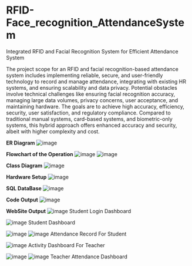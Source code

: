 # RFID-Face_recognition_AttendanceSystem
Integrated RFID and Facial Recognition System for Efficient Attendance System

The project scope for an RFID and facial recognition-based attendance system includes implementing reliable, secure, and user-friendly technology to record and manage attendance, integrating with existing HR systems, and ensuring scalability and data privacy. Potential obstacles involve technical challenges like ensuring facial recognition accuracy, managing large data volumes, privacy concerns, user acceptance, and maintaining hardware. The goals are to achieve high accuracy, efficiency, security, user satisfaction, and regulatory compliance. Compared to traditional manual systems, card-based systems, and biometric-only systems, this hybrid approach offers enhanced accuracy and security, albeit with higher complexity and cost.

**ER Diagram**
![image](https://github.com/user-attachments/assets/3bd47344-bd79-43ce-b7b8-13c3ad328d4a)

**Flowchart of the Operation**
![image](https://github.com/user-attachments/assets/a78dacea-e4fa-4dd5-b3c7-7cc2cda0592a)
![image](https://github.com/user-attachments/assets/585821cc-db93-4c0c-b166-338b05231b36)

**Class Diagram**
![image](https://github.com/user-attachments/assets/dd8b73b9-1ae1-4885-9a96-bfcd8adeab22)

**Hardware Setup**
![image](https://github.com/user-attachments/assets/e873872e-30ad-4911-be15-3c0281abd0d8)

**SQL DataBase**
![image](https://github.com/user-attachments/assets/2a0bcd3b-4c83-4def-9529-96ff4f893902)

**Code Output**
![image](https://github.com/user-attachments/assets/82c67f0a-e780-47fb-abfe-a07875c28cac)

**WebSite Output**
![image](https://github.com/user-attachments/assets/b1a8c125-bc60-41e3-b8a4-014e8e7525cc)
Student Login Dashboard

![image](https://github.com/user-attachments/assets/58689ce2-e7d5-49ea-84aa-6a633e576a78)
Student Dashboard

![image](https://github.com/user-attachments/assets/16f2a93f-950a-41e8-af88-e82406e1d3de)
![image](https://github.com/user-attachments/assets/88d81782-0edb-40bb-87d8-797b7dacd666)
Attendance Record For Student

![image](https://github.com/user-attachments/assets/bb017a87-82ea-4517-b4b7-3624a80cdd97)
Activity Dashboard For Teacher

![image](https://github.com/user-attachments/assets/8d5bb9f5-30cf-45ea-ad8e-52feb41c2c1b)
![image](https://github.com/user-attachments/assets/27434764-320b-4dec-abe1-30cb1c3c6fc1)
Teacher Attendance Dashboard
